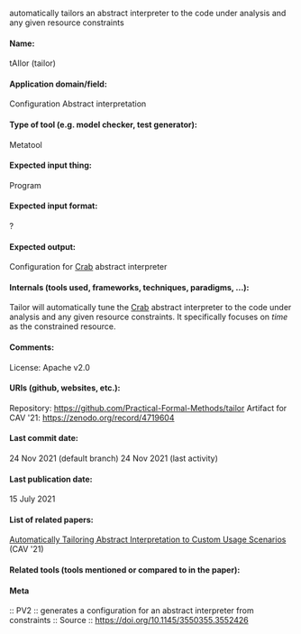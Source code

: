 automatically tailors an abstract interpreter to the code under analysis and any given resource constraints

#### Name:
tAIlor (tailor)

#### Application domain/field:
Configuration
Abstract interpretation

#### Type of tool (e.g. model checker, test generator):
Metatool

#### Expected input thing:
Program

#### Expected input format:
?

#### Expected output:
Configuration for [Crab](Libraries/Crab.md) abstract interpreter

#### Internals (tools used, frameworks, techniques, paradigms, ...):
Tailor will automatically tune the [Crab](Libraries/Crab.md) abstract interpreter to the code under analysis and any given resource constraints.
It specifically focuses on *time* as the constrained resource.

#### Comments:
License: Apache v2.0

#### URIs (github, websites, etc.):
Repository: https://github.com/Practical-Formal-Methods/tailor
Artifact for CAV '21: https://zenodo.org/record/4719604

#### Last commit date:
24 Nov 2021 (default branch)
24 Nov 2021 (last activity)

#### Last publication date:
15 July 2021

#### List of related papers:
[Automatically Tailoring Abstract Interpretation to Custom Usage Scenarios](https://doi.org/10.1007/978-3-030-81688-9_36) (CAV '21)

#### Related tools (tools mentioned or compared to in the paper):

#### Meta
:: PV2 :: generates a configuration for an abstract interpreter from constraints
:: Source :: https://doi.org/10.1145/3550355.3552426

